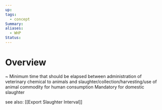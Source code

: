 ```yaml
---
up: 
tags:
  - concept
Summary: 
aliases:
  - WHP
Status:
---
```

# Overview
~
Minimum time that should be elapsed between administration of veterinary chemical to animals and slaughter/collection/harvesting/use of animal commodity for human consumption
Mandatory for domestic slaughter
<!--SR:!2025-03-14,4,270-->

see also: [[Export Slaughter Interval]]